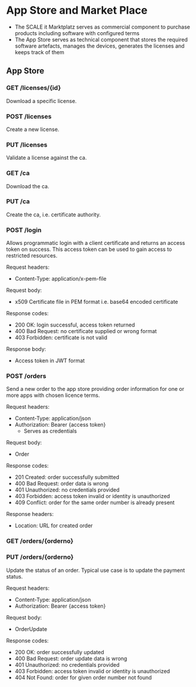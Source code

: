 # App Store and Market Place

- The SCALE it Marktplatz serves as commercial component to purchase products including software with configured terms
- The App Store serves as technical component that stores the required software artefacts, manages the devices, generates the licenses and keeps track of them

## App Store

### GET /licenses/{id}
Download a specific license.

### POST /licenses
Create a new license.

### PUT /licenses
Validate a license against the ca.

### GET /ca
Download the ca.

### PUT /ca
Create the ca, i.e. certificate authority.

### POST /login
Allows programmatic login with a client certificate and returns an access token on success. This access token can be used to gain access to restricted resources.

Request headers:
- Content-Type: application/x-pem-file

Request body:
- x509 Certificate file in PEM format i.e. base64 encoded certificate

Response codes:
- 200 OK: login successful, access token returned
- 400 Bad Request: no certificate supplied or wrong format
- 403 Forbidden: certificate is not valid

Response body:
- Access token in JWT format

### POST /orders
Send a new order to the app store providing order information for one or more apps with chosen licence terms.

Request headers:
- Content-Type: application/json
- Authorization: Bearer {access token}
    - Serves as credentials

Request body:
- Order

Response codes:
- 201 Created: order successfully submitted
- 400 Bad Request: order data is wrong
- 401 Unauthorized: no credentials provided
- 403 Forbidden: access token invalid or identity is unauthorized
- 409 Conflict: order for the same order number is already present

Response headers:
- Location: URL for created order

### GET /orders/{orderno}

### PUT /orders/{orderno}
Update the status of an order. Typical use case is to update the payment status.

Request headers:
- Content-Type: application/json
- Authorization: Bearer {access token}

Request body:
- OrderUpdate

Response codes:
- 200 OK: order successfully updated
- 400 Bad Request: order update data is wrong
- 401 Unauthorized: no credentials provided
- 403 Forbidden: access token invalid or identity is unauthorized
- 404 Not Found: order for given order number not found